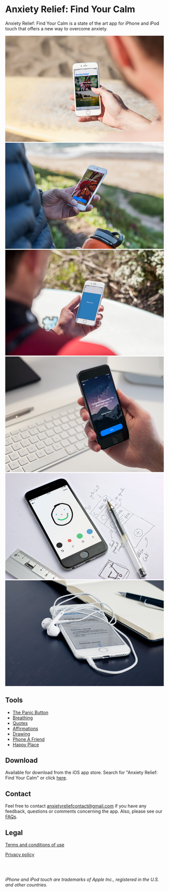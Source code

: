 # Anxiety Relief: Find Your Calm

Anxiety Relief: Find Your Calm is a state of the art app for iPhone and iPod touch that offers a new way to overcome anxiety.

![Home Screen](mockdrop-home.jpg)
![Panic Button](mockdrop-panicbutton.jpg)
![Breathing](mockdrop-breathing.jpg)
![Quotes](mockdrop-quotes.jpg)
![Drawing](mockdrop-drawing.jpg)
![Log](mockdrop-log.jpg)

## Tools

- [The Panic Button](tools/panicbutton.md)
- [Breathing](tools/breathing.md)
- [Quotes](tools/quotes.md)
- [Affirmations](tools/affirmation.md)
- [Drawing](tools/drawing.md)
- [Phone A Friend](tools/phone.md)
- [Happy Place](tools/happyplace.md)

## Download

Available for download from the iOS app store. Search for "Anxiety Relief: Find Your Calm" or click [here](https://apps.apple.com/gb/app/anxiety-relief-find-your-calm/id1460568970).

## Contact

Feel free to contact <anxietyreliefcontact@gmail.com> if you have any feedback, questions or comments concerning the app. Also, please see our [FAQs](faq.md).

## Legal

[Terms and conditions of use](legal/terms.md)

[Privacy policy](legal/privacy-policy.md)

<br><br>

*iPhone and iPod touch are trademarks of Apple Inc., registered in the U.S. and other countries.*
